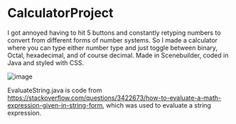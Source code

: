 # CalculatorProject
I got annoyed having to hit 5 buttons and constantly retyping numbers to convert from different forms of number systems. So I made a calculator where you can type either number type and just toggle between binary, Octal, hexadecimal, and of course decimal. Made in Scenebuilder, coded in Java and styled with CSS.

![image](https://github.com/user-attachments/assets/4e4527e5-448a-4494-8f25-824cbbe13755)

EvaluateString.java is code from https://stackoverflow.com/questions/3422673/how-to-evaluate-a-math-expression-given-in-string-form, which was used to evaluate a string expression.
